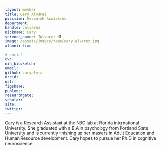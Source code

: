 ```yaml
---
layout: member
title: Cary Alvarez
position: Research Assistant
department:
handle: calvarez
nickname: Cary
science_names: [Alvarez M]
image: /assets/images/team/cary-alvarez.jpg
alumni: true

# social
cv:
nih_biosketch:
email:
github: caryalvrz
orcid:
osf:
figshare:
publons:
researchgate:
scholar:
site:
twitter:
---
```

Cary is a Research Assistant at the NBC lab at Florida international University. She graduated with a B.A in psychology from Portland State University and is currently finishing up her masters in Adult Education and Human Resource development. Cary hopes to pursue her Ph.D in cognitive neuroscience.
